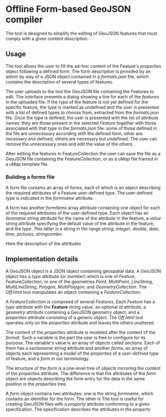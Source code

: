 # Offline Form-based GeoJSON compiler

The tool is designed to simplify the editing of GeoJSON features that must comply with a given content description. 

## Usage

The tool allows the user to fill the ad-hoc content of the Feature's *properties* object following a defined form. The form description is provided by an admin by way of a JSON object contained in a *formats.json* file, which contains the description of several types of features. 

The user uploads to the tool the GeoJSON file containing the Features to edit. The interface presents a dialog showing a line for each of the *features* in the uploaded file. If the type of the feature is not yet defined for the specific feature, the type is marked as undefined and the user is presented with a list of defined types to choose from, extracted from the *formats.json* file. Once the type is defined, the user is presented with the list of attribute names: they are those present in the selected *Feature* together with those associated with that type in the *formats.json* file: some of those defined in the file are unnecessary according with the defined form, other are necessary and defined, others are necessary but undefined. The user can remove the unnecessary ones and edit the value of the others.

After editing the features in FeatureCollection the user can save the file as a GeoJSON file containing the FeatureCollection, or as a *uMap* file framed in a uMap template file.

### Building a forms file

A form file contains an array of forms, each of which is an object describing the required attributes of a Feature user-defined type. The user-defined type is indicated in the *formname* attribute.

A form has another *formItems* array attribute containing one object for each of the required attributes of the user-defined type. Each object has an *itemname* string attribute for the name of the attribute in the feature, a *value* string attribute specifying the default value of the attribute in the feature, and the *type*. This latter is a string in the range *string*, *integer*, *double*, *date*, *time*, *pictures*, *stringcombo*.

Here the description of the attributes

## Implementation details

A GeoJSON object is a JSON object containing geospatial data. A GeoJSON object has a *type* attribute (or *member*) which is one of *Feature*, *FeatureCollection*, or one of the geometries *Point*, *MultiPoint*, *LineString*, *MultiLineString*, *Polygon*, *MultiPolygon*, and *GeometryCollection*. The *Off.html* tool manipulates an object containing a *FeatureCollection*.

A *FeatureCollection* is composed of several *Features*. Each *Feature* has a *type* attribute with the **Feature** string value, an optional *id* attribute, a *geometry* attribute containing a GeoJSON geometry object, and a *properties* attribute consisting of a generic object. The *Off.html* tool operates only on the *properties* attribute and leaves the others unaltered.

The content of the *properties* attribute is modeled after the content of the *format*. Such a variable is the part the user is free to configure for its purpose. The variable's value is an array of objects called *sections*. Each of them has a *sectioname* string attribute and another *forms*, an array of objects each representing a model of the *properties* of a user-defined type of feature, and a *form* in our terminology.

The structure of the *form* is a one-level tree of *objects* mirroring the content of the *properties* attribute. The difference is that the attributes of the *form* object are objects describing the form entry for the data in the same position in the *properties* tree.  

A *form* object contains two attributes: one is the string *formname*, which contains an identifier for the form. The other is 
The tool is useful for creating GeoJSON files with a *property* attribute conforming to a given specification.
The specification describes the attributes in the *property* 
